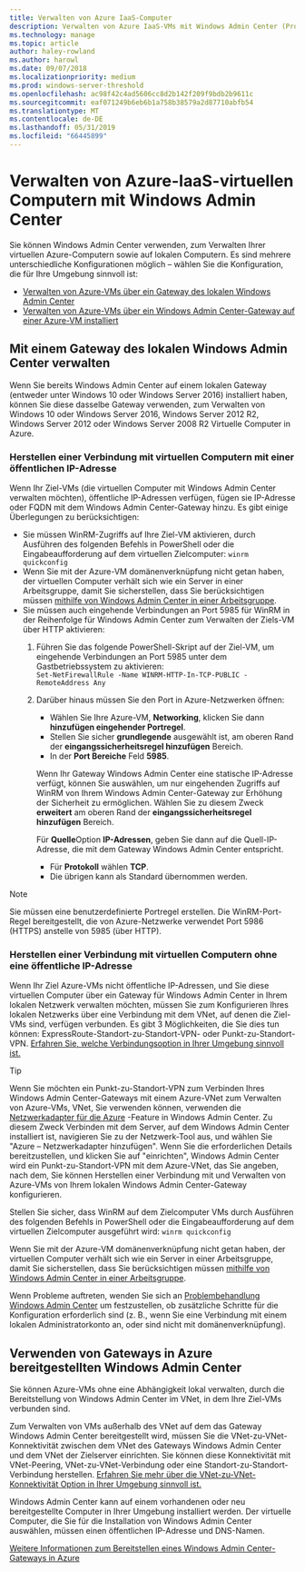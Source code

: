 ```yaml
---
title: Verwalten von Azure IaaS-Computer
description: Verwalten von Azure IaaS-VMs mit Windows Admin Center (Projekt Honolulu)
ms.technology: manage
ms.topic: article
author: haley-rowland
ms.author: harowl
ms.date: 09/07/2018
ms.localizationpriority: medium
ms.prod: windows-server-threshold
ms.openlocfilehash: ac98f42c4ad5606cc8d2b142f209f9bdb2b9611c
ms.sourcegitcommit: eaf071249b6eb6b1a758b38579a2d87710abfb54
ms.translationtype: MT
ms.contentlocale: de-DE
ms.lasthandoff: 05/31/2019
ms.locfileid: "66445899"
---
```

# <a name="manage-azure-iaas-virtual-machines-with-windows-admin-center"></a>Verwalten von Azure-IaaS-virtuellen Computern mit Windows Admin Center

Sie können Windows Admin Center verwenden, zum Verwalten Ihrer virtuellen Azure-Computern sowie auf lokalen Computern. Es sind mehrere unterschiedliche Konfigurationen möglich – wählen Sie die Konfiguration, die für Ihre Umgebung sinnvoll ist:
- [Verwalten von Azure-VMs über ein Gateway des lokalen Windows Admin Center](#manage-with-an-on-premises-windows-admin-center-gateway)
- [Verwalten von Azure-VMs über ein Windows Admin Center-Gateway auf einer Azure-VM installiert](#use-a-windows-admin-center-gateway-deployed-in-azure)

## <a name="manage-with-an-on-premises-windows-admin-center-gateway"></a>Mit einem Gateway des lokalen Windows Admin Center verwalten

Wenn Sie bereits Windows Admin Center auf einem lokalen Gateway (entweder unter Windows 10 oder Windows Server 2016) installiert haben, können Sie diese dasselbe Gateway verwenden, zum Verwalten von Windows 10 oder Windows Server 2016, Windows Server 2012 R2, Windows Server 2012 oder Windows Server 2008 R2 Virtuelle Computer in Azure. 

### <a name="connecting-to-vms-with-a-public-ip"></a>Herstellen einer Verbindung mit virtuellen Computern mit einer öffentlichen IP-Adresse

Wenn Ihr Ziel-VMs (die virtuellen Computer mit Windows Admin Center verwalten möchten), öffentliche IP-Adressen verfügen, fügen sie IP-Adresse oder FQDN mit dem Windows Admin Center-Gateway hinzu. Es gibt einige Überlegungen zu berücksichtigen:

- Sie müssen WinRM-Zugriffs auf Ihre Ziel-VM aktivieren, durch Ausführen des folgenden Befehls in PowerShell oder die Eingabeaufforderung auf dem virtuellen Zielcomputer: `winrm quickconfig`
- Wenn Sie mit der Azure-VM domänenverknüpfung nicht getan haben, der virtuellen Computer verhält sich wie ein Server in einer Arbeitsgruppe, damit Sie sicherstellen, dass Sie berücksichtigen müssen [mithilfe von Windows Admin Center in einer Arbeitsgruppe](../support/troubleshooting.md#using-windows-admin-center-in-a-workgroup).
- Sie müssen auch eingehende Verbindungen an Port 5985 für WinRM in der Reihenfolge für Windows Admin Center zum Verwalten der Ziels-VM über HTTP aktivieren:
  1. Führen Sie das folgende PowerShell-Skript auf der Ziel-VM, um eingehende Verbindungen an Port 5985 unter dem Gastbetriebssystem zu aktivieren:   
     `Set-NetFirewallRule -Name WINRM-HTTP-In-TCP-PUBLIC -RemoteAddress Any`

  2. Darüber hinaus müssen Sie den Port in Azure-Netzwerken öffnen:

     - Wählen Sie Ihre Azure-VM, **Networking**, klicken Sie dann **hinzufügen eingehender Portregel**. 
     - Stellen Sie sicher **grundlegende** ausgewählt ist, am oberen Rand der **eingangssicherheitsregel hinzufügen** Bereich.
     - In der **Port Bereiche** Feld **5985**.
    
     Wenn Ihr Gateway Windows Admin Center eine statische IP-Adresse verfügt, können Sie auswählen, um nur eingehenden Zugriffs auf WinRM von Ihrem Windows Admin Center-Gateway zur Erhöhung der Sicherheit zu ermöglichen.
     Wählen Sie zu diesem Zweck **erweitert** am oberen Rand der **eingangssicherheitsregel hinzufügen** Bereich.

     Für **Quelle**Option **IP-Adressen**, geben Sie dann auf die Quell-IP-Adresse, die mit dem Gateway Windows Admin Center entspricht.

     - Für **Protokoll** wählen **TCP**.
     - Die übrigen kann als Standard übernommen werden.

> [!NOTE]
> Sie müssen eine benutzerdefinierte Portregel erstellen. Die WinRM-Port-Regel bereitgestellt, die von Azure-Netzwerke verwendet Port 5986 (HTTPS) anstelle von 5985 (über HTTP). 

### <a name="connecting-to-vms-without-a-public-ip"></a>Herstellen einer Verbindung mit virtuellen Computern ohne eine öffentliche IP-Adresse

Wenn Ihr Ziel Azure-VMs nicht öffentliche IP-Adressen, und Sie diese virtuellen Computer über ein Gateway für Windows Admin Center in Ihrem lokalen Netzwerk verwalten möchten, müssen Sie zum Konfigurieren Ihres lokalen Netzwerks über eine Verbindung mit dem VNet, auf denen die Ziel-VMs sind, verfügen verbunden. Es gibt 3 Möglichkeiten, die Sie dies tun können: ExpressRoute-Standort-zu-Standort-VPN- oder Punkt-zu-Standort-VPN. [Erfahren Sie, welche Verbindungsoption in Ihrer Umgebung sinnvoll ist.](https://docs.microsoft.com/azure/vpn-gateway/vpn-gateway-plan-design) 

>[!TIP]
>Wenn Sie möchten ein Punkt-zu-Standort-VPN zum Verbinden Ihres Windows Admin Center-Gateways mit einem Azure-VNet zum Verwalten von Azure-VMs, VNet, Sie verwenden können, verwenden die [Netzwerkadapter für die Azure](https://aka.ms/WACNetworkAdapter) -Feature in Windows Admin Center. Zu diesem Zweck Verbinden mit dem Server, auf dem Windows Admin Center installiert ist, navigieren Sie zu der Netzwerk-Tool aus, und wählen Sie "Azure – Netzwerkadapter hinzufügen". Wenn Sie die erforderlichen Details bereitzustellen, und klicken Sie auf "einrichten", Windows Admin Center wird ein Punkt-zu-Standort-VPN mit dem Azure-VNet, das Sie angeben, nach dem, Sie können Herstellen einer Verbindung mit und Verwalten von Azure-VMs von Ihrem lokalen Windows Admin Center-Gateway konfigurieren.

Stellen Sie sicher, dass WinRM auf dem Zielcomputer VMs durch Ausführen des folgenden Befehls in PowerShell oder die Eingabeaufforderung auf dem virtuellen Zielcomputer ausgeführt wird: `winrm quickconfig`

Wenn Sie mit der Azure-VM domänenverknüpfung nicht getan haben, der virtuellen Computer verhält sich wie ein Server in einer Arbeitsgruppe, damit Sie sicherstellen, dass Sie berücksichtigen müssen [mithilfe von Windows Admin Center in einer Arbeitsgruppe](../support/troubleshooting.md#using-windows-admin-center-in-a-workgroup).

Wenn Probleme auftreten, wenden Sie sich an [Problembehandlung Windows Admin Center](../support/troubleshooting.md) um festzustellen, ob zusätzliche Schritte für die Konfiguration erforderlich sind (z. B., wenn Sie eine Verbindung mit einem lokalen Administratorkonto an, oder sind nicht mit domänenverknüpfung).

## <a name="use-a-windows-admin-center-gateway-deployed-in-azure"></a>Verwenden von Gateways in Azure bereitgestellten Windows Admin Center

Sie können Azure-VMs ohne eine Abhängigkeit lokal verwalten, durch die Bereitstellung von Windows Admin Center im VNet, in dem Ihre Ziel-VMs verbunden sind. 

Zum Verwalten von VMs außerhalb des VNet auf dem das Gateway Windows Admin Center bereitgestellt wird, müssen Sie die VNet-zu-VNet-Konnektivität zwischen dem VNet des Gateways Windows Admin Center und dem VNet der Zielserver einrichten. Sie können diese Konnektivität mit VNet-Peering, VNet-zu-VNet-Verbindung oder eine Standort-zu-Standort-Verbindung herstellen. [Erfahren Sie mehr über die VNet-zu-VNet-Konnektivität Option in Ihrer Umgebung sinnvoll ist.](https://docs.microsoft.com/azure/vpn-gateway/vpn-gateway-howto-vnet-vnet-resource-manager-portal)

Windows Admin Center kann auf einem vorhandenen oder neu bereitgestellte Computer in Ihrer Umgebung installiert werden. Der virtuelle Computer, die Sie für die Installation von Windows Admin Center auswählen, müssen einen öffentlichen IP-Adresse und DNS-Namen.

[Weitere Informationen zum Bereitstellen eines Windows Admin Center-Gateways in Azure](deploy-wac-in-azure.md)